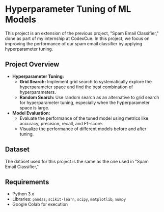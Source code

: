 # Hyperparameter Tuning of ML Models

This project is an extension of the previous project, "Spam Email Classifier," done as part of my internship at CodexCue. In this project, we focus on improving the performance of our spam email classifier by applying hyperparameter tuning.

## Project Overview

- **Hyperparameter Tuning:**
  - **Grid Search:** Implement grid search to systematically explore the hyperparameter space and find the best combination of hyperparameters.
  - **Random Search:** Use random search as an alternative to grid search for hyperparameter tuning, especially when the hyperparameter space is large.
- **Model Evaluation:**
  - Evaluate the performance of the tuned model using metrics like accuracy, precision, recall, and F1-score.
  - Visualize the performance of different models before and after tuning.

## Dataset

The dataset used for this project is the same as the one used in "Spam Email Classifier,"

## Requirements

- Python 3.x
- Libraries: `pandas`, `scikit-learn`, `scipy`, `matplotlib`, `numpy`
- Google Colab for execution

